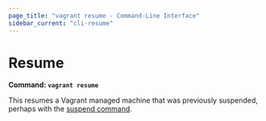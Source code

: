 ```yaml
---
page_title: "vagrant resume - Command-Line Interface"
sidebar_current: "cli-resume"
---
```


# Resume

**Command: `vagrant resume`**

This resumes a Vagrant managed machine that was previously suspended,
perhaps with the [suspend command](/v2/cli/suspend.html).
